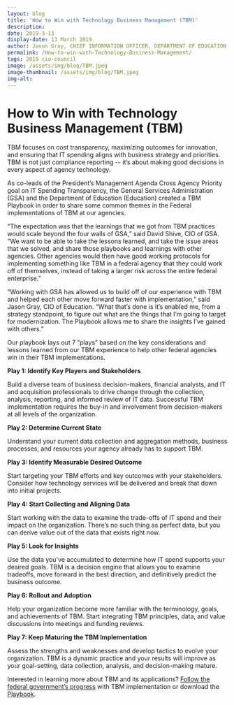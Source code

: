 ```yaml
---
layout: blog
title: 'How to Win with Technology Business Management (TBM)'
description:
date: 2019-3-13
display-date: 13 March 2019
author: Jason Gray, CHIEF INFORMATION OFFICER, DEPARTMENT OF EDUCATION and David Shive, CHIEF INFORMATION OFFICER, GENERAL SERVICES ADMINISTRATION
permalink: /How-to-win-with-Technology-Business-Management/
tags: 2019 cio-council
image: /assets/img/blog/TBM.jpeg
image-thumbnail: /assets/img/blog/TBM.jpeg
img-alt: 
---
```

# How to Win with Technology Business Management (TBM)

TBM focuses on cost transparency, maximizing outcomes for innovation, and ensuring that IT spending aligns with business strategy and priorities. TBM is not just compliance reporting -- it’s about making good decisions in every aspect of agency technology.

As co-leads of the President’s Management Agenda Cross Agency Priority goal on IT Spending Transparency, the General Services Administration (GSA) and the Department of Education (Education) created a TBM Playbook in order to share some common themes in the Federal implementations of TBM at our agencies. 

“The expectation was that the learnings that we got from TBM practices would scale beyond the four walls of GSA,” said David Shive, CIO of GSA. “We want to be able to take the lessons learned, and take the issue areas that we solved, and share those playbooks and learnings with other agencies. Other agencies would then have good working protocols for implementing something like TBM in a federal agency that they could work off of themselves, instead of taking a larger risk across the entire federal enterprise.”

“Working with GSA has allowed us to build off of our experience with TBM and helped each other move forward faster with implementation,” said Jason Gray, CIO of Education. “What that’s done is it’s enabled me, from a strategy standpoint, to figure out what are the things that I’m going to target for modernization. The Playbook allows me to share the insights I’ve gained with others.” 

Our playbook lays out 7 ”plays” based on the key considerations and lessons learned from our TBM experience to help other federal agencies win in their TBM implementations.

**Play 1: Identify Key Players and Stakeholders**

Build a diverse team of business decision-makers, financial analysts, and IT and acquisition professionals to drive change through the collection, analysis, reporting, and informed review of IT data. Successful TBM implementation requires the buy-in and involvement from decision-makers at all levels of the organization.

**Play 2: Determine Current State**

Understand your current data collection and aggregation methods, business processes, and resources your agency already has to support TBM.

**Play 3: Identify Measurable Desired Outcome**

Start targeting your TBM efforts and key outcomes with your stakeholders. Consider how technology services will be delivered and break that down into initial projects.

**Play 4: Start Collecting and Aligning Data**

Start working with the data to examine the trade-offs of IT spend and their impact on the organization. There’s no such thing as perfect data, but you can derive value out of the data that exists right now.

**Play 5: Look for Insights**

Use the data you've accumulated to determine how IT spend supports your desired goals. TBM is a decision engine that allows you to examine tradeoffs, move forward in the best direction, and definitively predict the business outcome.

**Play 6: Rollout and Adoption**

Help your organization become more familiar with the terminology, goals, and achievements of TBM. Start integrating TBM principles, data, and value discussions into meetings and funding reviews.

**Play 7: Keep Maturing the TBM Implementation**

Assess the strengths and weaknesses and develop tactics to evolve your organization. TBM is a dynamic practice and your results will improve as your goal-setting, data collection, analysis, and decision-making mature.

Interested in learning more about TBM and its applications? [Follow the federal government’s progress](https://www.performance.gov/CAP/CAP_goal_10.html) with TBM implementation or download the [Playbook](https://tech.gsa.gov/playbooks/tbm/). 

